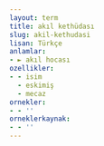 ```yaml
---
layout: term
title: akıl kethüdası
slug: akil-kethudasi
lisan: Türkçe
anlamlar:
- ► akıl hocası
ozellikler:
- - isim
  - eskimiş
  - mecaz
ornekler:
- - ''
orneklerkaynak:
- - ''
---
```

